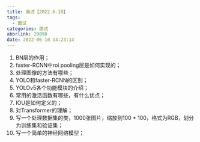 ```yaml
---
title: 面试【2022.6.10】
tags:
  - 面试
categories: 面试
abbrlink: 29098
date: 2022-06-10 14:23:14
---
```


1. BN层的作用；
2. faster-RCNN中roi pooling层是如何实现的；
3. 处理图像的方法有哪些；
4. YOLO和faster-RCNN的区别；
5. YOLOv5各个功能模块的介绍；
6. 常用的激活函数有哪些，有什么优点；
7. IOU是如何定义的；
7. 对Transformer的理解；
8. 写一个处理数据集的类，1000张图片，缩放到100 * 100，格式为RGB，划分为训练集和验证集；
9. 写一个简单的神经网络模型；
